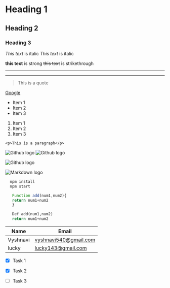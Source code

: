 <!--Heading-->
# Heading 1
## Heading 2
### Heading 3

<!-- Italics-->
*This text* is italic
_This text_ is italic

**this text** is strong
~~this text~~ is strikethrough

<!--Horizontal Rule-->
___
---

<!--blockquote-->
>This is a quote

<!--links-->
[Google](https://www.google.com)

<!--Unordered list-->
* Item 1
* Item 2
* Item 3

<!--ordered list-->
1. Item 1
1. Item 2
1. Item 3

<!--inline codeblock-->
`<p>This is a paragraph</p>`

<!--images-->
![Github logo](http://pngimg.com/uploads/github/github_PNG20.png)
![Github logo](https://pngimg.com/uploads/github/github_PNG20.png)

![Github logo](https://pngimg.com/uploads/github/github_PNG20.png)

![Markdown logo](https://markdown-here.com/img/icon256.png)

<!--github markdown-->
<!--code blocks-->
```bash
  npm install
  npm start
```

<!--javascript-->
```javascript
   Function add(num1,num2){
   return num1+num2
   }
 ```
<!--python-->
```python
   Def add(num1,num2)
   return num1+num2
```

<!--Tables-->

|   Name  |        Email          |
|  ------ | --------------------  |
| Vyshnavi| vyshnavi540@gmail.com |
| lucky   | lucky143@gmail.com    |

<!--task lists-->
* [x] Task 1
* [x] Task 2
* [ ] Task 3






